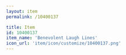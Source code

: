 ```yaml
---
layout: item
permalink: /10400137

title: Item
id: 10400137
item_name: 'Benevolent Laugh Lines'
icon_url: 'item/icon/customize/10400137.png'
---
```

